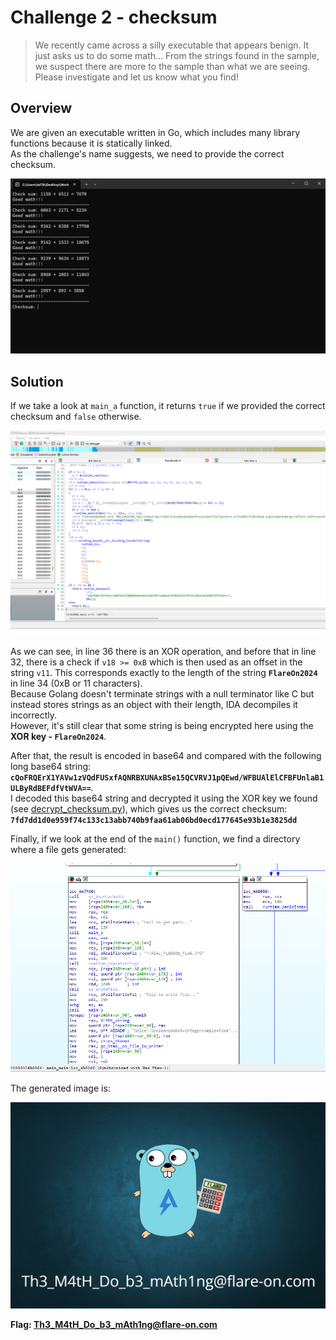 # Challenge 2 - checksum

> We recently came across a silly executable that appears benign. It just asks us to do some math… From the strings found in the sample, we suspect there are more to the sample than what we are seeing. Please investigate and let us know what you find!

## Overview
We are given an executable written in Go, which includes many library functions because it is statically linked.  
As the challenge's name suggests, we need to provide the correct checksum.
	
![Figure 1 - Preview of the executable](assets/checksum_start.png)  

## Solution
If we take a look at `main_a` function, it returns `true` if we provided the correct checksum and `false` otherwise.  

![Figure 2 - main_a function](assets/main_a_function.png)  

As we can see, in line 36 there is an XOR operation, and before that in line 32, there is a check if `v18 >= 0xB` which is then used as an offset in the string `v11`. This corresponds exactly to the length of the string **`FlareOn2024`** in line 34 (0xB or 11 characters).  
Because Golang doesn't terminate strings with a null terminator like C but instead stores strings as an object with their length, IDA decompiles it incorrectly.  
However, it's still clear that some string is being encrypted here using the **XOR key - `FlareOn2024`**.  

After that, the result is encoded in base64 and compared with the following long base64 string: **`cQoFRQErX1YAVw1zVQdFUSxfAQNRBXUNAxBSe15QCVRVJ1pQEwd/WFBUAlElCFBFUnlaB1ULByRdBEFdfVtWVA==`**.  
I decoded this base64 string and decrypted it using the XOR key we found (see [decrypt_checksum.py](decrypt_checksum.py)), which gives us the correct checksum: **`7fd7dd1d0e959f74c133c13abb740b9faa61ab06bd0ecd177645e93b1e3825dd`**

Finally, if we look at the end of the `main()` function, we find a directory where a file gets generated:  

![Figure 3 - The location of the image that contains the flag](assets/flag_location.png)

The generated image is:  

![Figure 4 - The image with the flag](assets/REAL_FLAREON_FLAG.jpg)

**Flag: Th3_M4tH_Do_b3_mAth1ng@flare-on.com**
